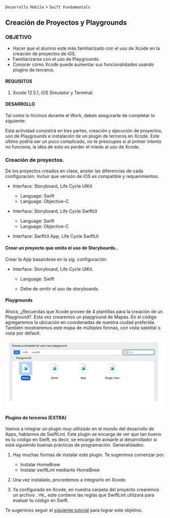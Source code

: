
`Desarrollo Mobile` > `Swift Fundamentals`


## Creación de Proyectos y Playgrounds

### OBJETIVO

- Hacer que el alumno esté más familiarizado con el uso de Xcode en la creación de proyectos de iOS.
- Familiarizarse con el uso de Playgrounds. 
- Conocer cómo Xcode puede aumentar sus funcionalidades usando plugins de terceros.


#### REQUISITOS

1. Xcode 12.5.1, iOS Simulator y Terminal.


#### DESARROLLO

Tal como lo hicimos durante el Work, debes asegurarte de completar lo siguiente:

Esta actividad consistirá en tres partes, creación y ejecución de proyectos, uso de Playgrounds e instalación de un plugin de terceros en Xcode.  Este último podría ser un poco complicado, no te preocupes si al primer intento no funciona, la idea de esto es perder el miedo al uso de Xcode.

### Creación de proyectos.

De los proyectos creados en clase, anotar las diferencias de cada configuración.  Incluir que versión de iOS es compatible y requerimientos.

- Interface: Storyboard, Life Cycle UIKit
	- Language: Swift
	- Language: Objective-C

- Interface: Storyboard, Life Cycle SwiftUI
	- Language: Swift
	- Language: Objective-C

- Interface: SwiftUI App, Life Cycle SwiftUI


#### Crear un proyecto que omita el uso de Storyboards..

Crear la App basandose en la sig. configuración:

- Interface: Storyboard, Life Cycle UIKit.	
	- Language: Swift
	
	- Debe de omitir el uso de storyboards. 



#### Playgrounds

Ahora, ¿Recuerdas que Xcode provee de 4 plantillas para la creación de un Playground?. Esta vez crearemos un playground de Mapas.
En el código agregaremos la ubicación en coordenadas de nuestra ciudad preferida.
También mostraremos este mapa de múltiples formas, con vista satelital o vista por default.

![](playgrounds.png)


#### Plugins de terceros (EXTRA)

Vamos a integrar un plugin muy utilizado en el mundo del desarrollo de Apps, hablamos de SwiftLint. Este plugin se encarga de ver que tan bueno es tu código en Swift, es decir, se encarga de avisarle al desarrollador si está siguiendo buenas prácticas de programación.
Generalidades:

1. Hay muchas formas de instalar este plugin. Te sugerimos comenzar por:
	- Instalar HomeBrew
	- Instalar swiftLint mediante HomeBrew

2. Una vez instalado, procedemos a integrarlo en Xcode.

3. Ya configurado en Xcode, en nuestra carpeta del proyecto crearemos un archivo `.YML`, este contiene las reglas que SwiftLint utilizará para evaluar tu código en Swift.

Te sugerimos seguir el [siguiente tutorial](https://medium.com/developerinsider/how-to-use-swiftlint-with-xcode-to-enforce-swift-style-and-conventions-368e49e910) para lograr este objetivo.



